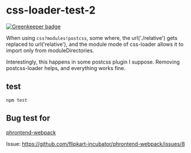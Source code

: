# css-loader-test-2

[![Greenkeeper badge](https://badges.greenkeeper.io/boopathi/css-loader-test-2.svg)](https://greenkeeper.io/)

When using `css?modules!postcss`, some where, the url('./relative') gets replaced to url('relative'), and the module mode of css-loader allows it to import only from moduleDirectories.

Interestingly, this happens in some postcss plugin I suppose. Removing postcss-loader helps, and everything works fine.

## test

`npm test`

## Bug test for

[phrontend-webpack](https://github.com/flipkart-incubator/phrontend-webpack)

Issue: https://github.com/flipkart-incubator/phrontend-webpack/issues/8
